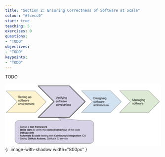 ```yaml
---
title: "Section 2: Ensuring Correctness of Software at Scale"
colour: "#fcecc0"
start: true
teaching: 5
exercises: 0
questions:
- "TODO"
objectives:
- "TODO"
keypoints:
- "TODO"
---
```

TODO

![Tools for scaled software testing](../fig/section2-overview.png){: .image-with-shadow width="800px" }
